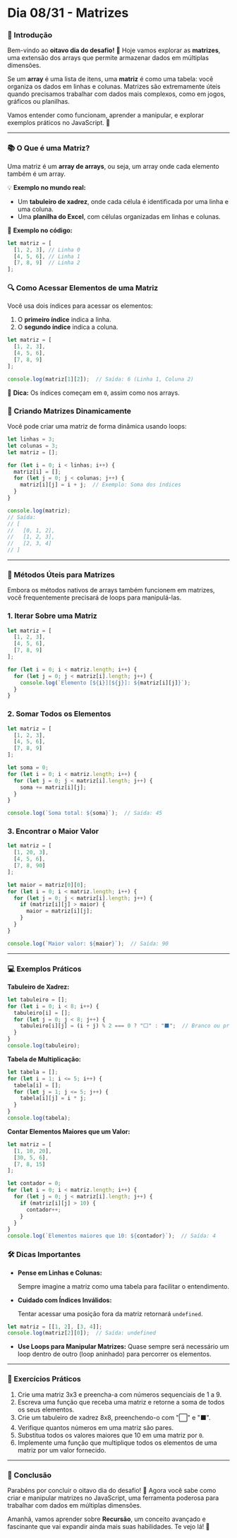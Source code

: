 # **Dia 08/31 - Matrizes**

### **📌 Introdução**

Bem-vindo ao **oitavo dia do desafio!** 🎉 Hoje vamos explorar as **matrizes**, uma extensão dos arrays que permite armazenar dados em múltiplas dimensões.

Se um **array** é uma lista de itens, uma **matriz** é como uma tabela: você organiza os dados em linhas e colunas. Matrizes são extremamente úteis quando precisamos trabalhar com dados mais complexos, como em jogos, gráficos ou planilhas.

Vamos entender como funcionam, aprender a manipular, e explorar exemplos práticos no JavaScript. 🚀

---

### **📚 O Que é uma Matriz?**

Uma matriz é um **array de arrays**, ou seja, um array onde cada elemento também é um array.

💡 **Exemplo no mundo real:**

- Um **tabuleiro de xadrez**, onde cada célula é identificada por uma linha e uma coluna.
- Uma **planilha do Excel**, com células organizadas em linhas e colunas.

📌 **Exemplo no código:**

```jsx
let matriz = [
  [1, 2, 3], // Linha 0
  [4, 5, 6], // Linha 1
  [7, 8, 9]  // Linha 2
];
```

### **🔍 Como Acessar Elementos de uma Matriz**

Você usa dois índices para acessar os elementos:

1. O **primeiro índice** indica a linha.
2. O **segundo índice** indica a coluna.

```jsx
let matriz = [
  [1, 2, 3],
  [4, 5, 6],
  [7, 8, 9]
];

console.log(matriz[1][2]);  // Saída: 6 (Linha 1, Coluna 2)
```

📌 **Dica:** Os índices começam em `0`, assim como nos arrays.

### **🔄 Criando Matrizes Dinamicamente**

Você pode criar uma matriz de forma dinâmica usando loops:

```jsx
let linhas = 3;
let colunas = 3;
let matriz = [];

for (let i = 0; i < linhas; i++) {
  matriz[i] = [];
  for (let j = 0; j < colunas; j++) {
    matriz[i][j] = i + j;  // Exemplo: Soma dos índices
  }
}

console.log(matriz);
// Saída:
// [
//   [0, 1, 2],
//   [1, 2, 3],
//   [2, 3, 4]
// ]
```

---

### **🔄 Métodos Úteis para Matrizes**

Embora os métodos nativos de arrays também funcionem em matrizes, você frequentemente precisará de loops para manipulá-las.

### **1. Iterar Sobre uma Matriz**

```jsx
let matriz = [
  [1, 2, 3],
  [4, 5, 6],
  [7, 8, 9]
];

for (let i = 0; i < matriz.length; i++) {
  for (let j = 0; j < matriz[i].length; j++) {
    console.log(`Elemento [${i}][${j}]: ${matriz[i][j]}`);
  }
}
```

### **2. Somar Todos os Elementos**

```jsx
let matriz = [
  [1, 2, 3],
  [4, 5, 6],
  [7, 8, 9]
];

let soma = 0;
for (let i = 0; i < matriz.length; i++) {
  for (let j = 0; j < matriz[i].length; j++) {
    soma += matriz[i][j];
  }
}

console.log(`Soma total: ${soma}`);  // Saída: 45
```

### **3. Encontrar o Maior Valor**

```jsx
let matriz = [
  [1, 20, 3],
  [4, 5, 6],
  [7, 8, 90]
];

let maior = matriz[0][0];
for (let i = 0; i < matriz.length; i++) {
  for (let j = 0; j < matriz[i].length; j++) {
    if (matriz[i][j] > maior) {
      maior = matriz[i][j];
    }
  }
}

console.log(`Maior valor: ${maior}`);  // Saída: 90
```

---


### **💻 Exemplos Práticos**

**Tabuleiro de Xadrez:**

```jsx
let tabuleiro = [];
for (let i = 0; i < 8; i++) {
  tabuleiro[i] = [];
  for (let j = 0; j < 8; j++) {
    tabuleiro[i][j] = (i + j) % 2 === 0 ? "⬜" : "⬛";  // Branco ou preto
  }
}
console.log(tabuleiro);
```

**Tabela de Multiplicação:**

```jsx
let tabela = [];
for (let i = 1; i <= 5; i++) {
  tabela[i] = [];
  for (let j = 1; j <= 5; j++) {
    tabela[i][j] = i * j;
  }
}
console.log(tabela);
```

**Contar Elementos Maiores que um Valor:**

```jsx
let matriz = [
  [1, 10, 20],
  [30, 5, 6],
  [7, 8, 15]
];

let contador = 0;
for (let i = 0; i < matriz.length; i++) {
  for (let j = 0; j < matriz[i].length; j++) {
    if (matriz[i][j] > 10) {
      contador++;
    }
  }
}
console.log(`Elementos maiores que 10: ${contador}`);  // Saída: 4
```

### **🛠️ Dicas Importantes**

- **Pense em Linhas e Colunas:**
    
    Sempre imagine a matriz como uma tabela para facilitar o entendimento.
    
- **Cuidado com Índices Inválidos:**
    
    Tentar acessar uma posição fora da matriz retornará `undefined`.
    

```jsx
let matriz = [[1, 2], [3, 4]];
console.log(matriz[2][0]);  // Saída: undefined
```

- **Use Loops para Manipular Matrizes:**
Quase sempre será necessário um loop dentro de outro (loop aninhado) para percorrer os elementos.

---

### **🎯 Exercícios Práticos**

1. Crie uma matriz 3x3 e preencha-a com números sequenciais de 1 a 9.
2. Escreva uma função que receba uma matriz e retorne a soma de todos os seus elementos.
3. Crie um tabuleiro de xadrez 8x8, preenchendo-o com "⬜" e "⬛".
4. Verifique quantos números em uma matriz são pares.
5. Substitua todos os valores maiores que 10 em uma matriz por `0`.
6. Implemente uma função que multiplique todos os elementos de uma matriz por um valor fornecido.

---

### **🚀 Conclusão**

Parabéns por concluir o oitavo dia do desafio! 🎉 Agora você sabe como criar e manipular matrizes no JavaScript, uma ferramenta poderosa para trabalhar com dados em múltiplas dimensões.

Amanhã, vamos aprender sobre **Recursão**, um conceito avançado e fascinante que vai expandir ainda mais suas habilidades. Te vejo lá! 👋
